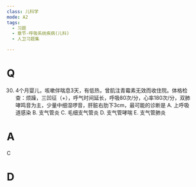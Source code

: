 ```yaml
---
class: 儿科学
mode: A2
tags:
  - 习题
  - 章节-呼吸系统疾病(儿科)
  - 人卫习题集

---
```


# Q
30. 4个月婴儿，咳嗽伴喘息3天，有低热，曾肌注青霉素无效而收住院。体格检查：烦躁，三凹征（+），呼气时间延长，呼吸80次/分，心率180次/分，双肺哮鸣音为主，少量中细湿啰音，肝脏右肋下3cm，最可能的诊断是
A. 上呼吸道感染 B. 支气管炎 C. 毛细支气管炎 D. 支气管哮喘 E. 支气管肺炎
# A
C
# D
